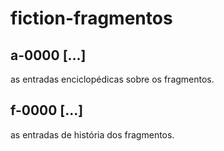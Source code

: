 # fiction-fragmentos

## a-0000 [...]
as entradas enciclopédicas sobre os fragmentos.

## f-0000 [...]
as entradas de história dos fragmentos.
